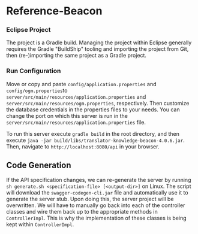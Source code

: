 # Reference-Beacon

### Eclipse Project

The project is a Gradle build. Managing the project within Eclipse generally requires the Gradle "BuildShip" tooling and importing the project from Git, then (re-)importing the same project as a Gradle project.

### Run Configuration

Move or copy and paste `config/application.properties` and `config/ogm.properties`to `server/src/main/resources/application.properties` and `server/src/main/resources/ogm.properties`, respectively. Then customize the database credentials in the properties files to your needs. You can change the port on which this server is run in the `server/src/main/resources/application.properties` file.

To run this server execute `gradle build` in the root directory, and then execute `java -jar build/libs/translator-knowledge-beacon-4.0.6.jar`. Then, navigate to `http://localhost:8080/api` in your browser. 

## Code Generation

If the API specification changes, we can re-generate the server by running `sh generate.sh <specification-file> [<output-dir>]` on Linux. The script will download the `swagger-codegen-cli.jar` file and automatically use it to generate the server stub. Upon doing this, the server project will be overwritten. We will have to manually go back into each of the controller classes and wire them back up to the appropriate methods in `ControllerImpl`. This is why the implementation of these classes is being kept within `ControllerImpl`.